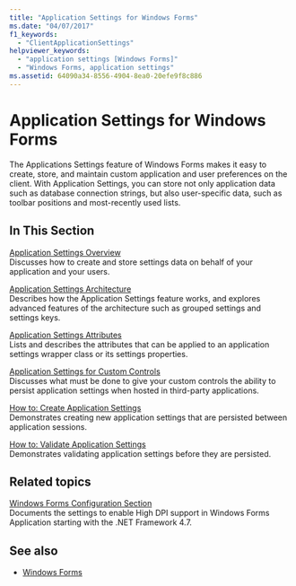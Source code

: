```yaml
---
title: "Application Settings for Windows Forms"
ms.date: "04/07/2017"
f1_keywords: 
  - "ClientApplicationSettings"
helpviewer_keywords: 
  - "application settings [Windows Forms]"
  - "Windows Forms, application settings"
ms.assetid: 64090a34-8556-4904-8ea0-20efe9f8c886
---
```

# Application Settings for Windows Forms
The Applications Settings feature of Windows Forms makes it easy to create, store, and maintain custom application and user preferences on the client. With Application Settings, you can store not only application data such as database connection strings, but also user-specific data, such as toolbar positions and most-recently used lists.  
  
## In This Section  
 [Application Settings Overview](~/docs/framework/winforms/advanced/application-settings-overview.md)  
 Discusses how to create and store settings data on behalf of your application and your users.  
  
 [Application Settings Architecture](~/docs/framework/winforms/advanced/application-settings-architecture.md)  
 Describes how the Application Settings feature works, and explores advanced features of the architecture such as grouped settings and settings keys.  
  
 [Application Settings Attributes](~/docs/framework/winforms/advanced/application-settings-attributes.md)  
 Lists and describes the attributes that can be applied to an application settings wrapper class or its settings properties.  
  
 [Application Settings for Custom Controls](~/docs/framework/winforms/advanced/application-settings-for-custom-controls.md)  
 Discusses what must be done to give your custom controls the ability to persist application settings when hosted in third-party applications.  
  
 [How to: Create Application Settings](~/docs/framework/winforms/advanced/how-to-create-application-settings.md)  
 Demonstrates creating new application settings that are persisted between application sessions.  
  
 [How to: Validate Application Settings](~/docs/framework/winforms/advanced/how-to-validate-application-settings.md)  
 Demonstrates validating application settings before they are persisted.  
  
## Related topics

[Windows Forms Configuration Section](../../../../docs/framework/configure-apps/file-schema/winforms/index.md)    
Documents the settings to enable High DPI support in Windows Forms Application starting with the .NET Framework 4.7.

## See also

- [Windows Forms](../index.md)
